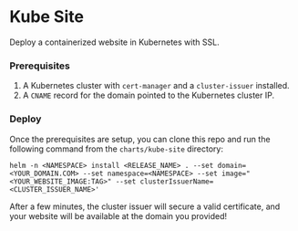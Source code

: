 # Kube Site
Deploy a containerized website in Kubernetes with SSL.

### Prerequisites
1. A Kubernetes cluster with `cert-manager` and a `cluster-issuer` installed.
2. A `CNAME` record for the domain pointed to the Kubernetes cluster IP.

### Deploy
Once the prerequisites are setup, you can clone this repo and run the following command from the `charts/kube-site` directory:
```shell
helm -n <NAMESPACE> install <RELEASE_NAME> . --set domain=<YOUR_DOMAIN.COM> --set namespace=<NAMESPACE> --set image="<YOUR_WEBSITE_IMAGE:TAG>" --set clusterIssuerName=<CLUSTER_ISSUER_NAME>'
```
After a few minutes, the cluster issuer will secure a valid certificate, and your website will be available at the domain you provided!
